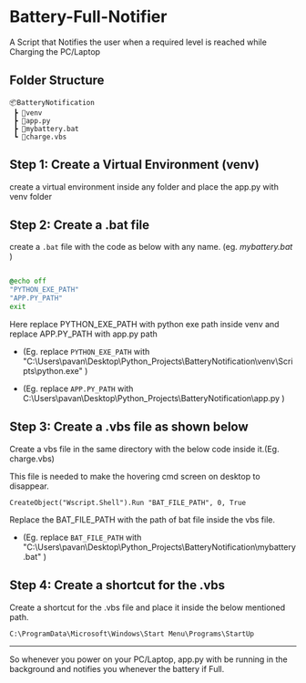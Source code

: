 # Battery-Full-Notifier
A Script that Notifies the user when a required level is reached while Charging the PC/Laptop


## Folder Structure
```
📦BatteryNotification
 ┣ 📂venv
 ┣ 📜app.py
 ┣ 📜mybattery.bat
 ┗ 📜charge.vbs
 ```

## Step 1: Create a Virtual Environment (venv)

create a virtual environment inside any folder and place the app.py with venv folder

## Step 2: Create a <b>.bat</b> file

create a ```.bat``` file with the code as below with any name. (eg. <i>mybattery.bat</i> )
```bat

@echo off
"PYTHON_EXE_PATH"
"APP.PY_PATH"
exit

```
Here replace PYTHON_EXE_PATH with python exe path inside venv and replace APP.PY_PATH with app.py path 

- (Eg. replace `PYTHON_EXE_PATH` with "C:\Users\pavan\Desktop\Python_Projects\BatteryNotification\venv\Scripts\python.exe" )


- (Eg. replace `APP.PY_PATH` with C:\Users\pavan\Desktop\Python_Projects\BatteryNotification\app.py )

## Step 3: Create a .vbs file as shown below 
Create a vbs file in the same directory with the below code inside it.(Eg. charge.vbs)

This file is needed to make the hovering cmd screen on desktop to disappear.

```vbs
CreateObject("Wscript.Shell").Run "BAT_FILE_PATH", 0, True
```

Replace the BAT_FILE_PATH with the path of bat file inside the vbs file.

- (Eg. replace `BAT_FILE_PATH` with "C:\Users\pavan\Desktop\Python_Projects\BatteryNotification\mybattery.bat" )


## Step 4: Create a shortcut for the .vbs
Create a shortcut for the .vbs file and place it inside the below mentioned path.

`C:\ProgramData\Microsoft\Windows\Start Menu\Programs\StartUp`

---

So whenever you power on your PC/Laptop, app.py with be running in the background and notifies you whenever the battery if Full.
